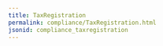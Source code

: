 ```yaml
---
title: TaxRegistration
permalink: compliance/TaxRegistration.html
jsonid: compliance_taxregistration
---
```

